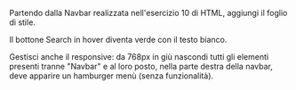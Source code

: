 Partendo dalla Navbar
realizzata nell'esercizio 10 di HTML,
aggiungi il foglio di stile.

Il bottone Search in hover
diventa verde con il testo bianco.

Gestisci anche il responsive: da 768px in giù
nascondi tutti gli elementi presenti tranne "Navbar"
e al loro posto, nella parte destra della navbar,
deve apparire un hamburger menù (senza funzionalità).